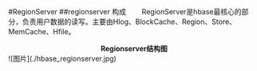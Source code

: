 #RegionServer
##regionserver 构成
&emsp;&emsp;RegionServer是hbase最核心的部分，负责用户数据的读写。主要由Hlog、BlockCache、Region、Store、MemCache、Hfile。  
<center><B>Regionserver结构图</B></center>  
![图片](./hbase_regionserver.jpg)

